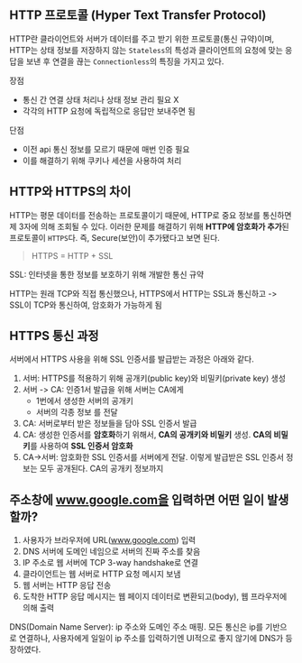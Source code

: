 ## HTTP 프로토콜 (Hyper Text Transfer Protocol)
HTTP란 클라이언트와 서버가 데이터를 주고 받기 위한 프로토콜(통신 규약)이며, HTTP는 상태 정보를 저장하지 않는 `Stateless`의 특성과 클라이언트의 요청에 맞는 응답을 보낸 후 연결을 끊는 `Connectionless`의 특징을 가지고 있다.

장점
- 통신 간 연결 상태 처리나 상태 정보 관리 필요 X
- 각각의 HTTP 요청에 독립적으로 응답만 보내주면 됨

단점
- 이전 api 통신 정보를 모르기 때문에 매번 인증 필요
- 이를 해결하기 위해 쿠키나 세션을 사용하여 처리

## HTTP와 HTTPS의 차이
HTTP는 평문 데이터를 전송하는 프로토콜이기 때문에, HTTP로 중요 정보를 통신하면 제 3자에 의해 조회될 수 있다.
이러한 문제를 해결하기 위해 **HTTP에 암호화가 추가**된 프로토콜이 `HTTPS`다.
즉, Secure(보안)이 추가됐다고 보면 된다.

> HTTPS = HTTP + SSL


SSL: 인터넷을 통한 정보를 보호하기 위해 개발한 통신 규약


HTTP는 원래 TCP와 직접 통신했으나, 
HTTPS에서 HTTP는 SSL과 통신하고 -> SSL이 TCP와 통신하여, 암호화가 가능하게 됨

## HTTPS 통신 과정
서버에서 HTTPS 사용을 위해 SSL 인증서를 발급받는 과정은 아래와 같다.

1. 서버: HTTPS를 적용하기 위해 공개키(public key)와 비밀키(private key) 생성
2. 서버 -> CA: 인증1서 발급을 위해 서버는 CA에게
   - 1번에서 생성한 서버의 공개키
   - 서버의 각종 정보
를 전달
3. CA: 서버로부터 받은 정보들을 담아 SSL 인증서 발급
4. CA: 생성한 인증서를 **암호화**하기 위해서, **CA의 공개키와 비밀키** 생성. **CA의 비밀키**를 사용하여 **SSL 인증서 암호화**
5. CA->서버: 암호화한 SSL 인증서를 서버에게 전달.
이렇게 발급받은 SSL 인증서 정보는 모두 공개된다. CA의 공개키 정보까지

## 주소창에 www.google.com을 입력하면 어떤 일이 발생할까?
1. 사용자가 브라우저에 URL(www.google.com) 입력
2. DNS 서버에 도메인 네임으로 서버의 진짜 주소를 찾음
3. IP 주소로 웹 서버에 TCP 3-way handshake로 연결
4. 클라이언트는 웹 서버로 HTTP 요청 메시지 보냄
5. 웹 서버는 HTTP 응답 전송
6. 도착한 HTTP 응답 메시지는 웹 페이지 데이터로 변환되고(body), 웹 프라우저에 의해 출력

DNS(Domain Name Server): ip 주소와 도메인 주소 매핑. 모든 통신은 ip를 기반으로 연결하나, 사용자에게 일일이 ip 주소를 입력하기엔 UI적으로 좋지 않기에 DNS가 등장하였다.
